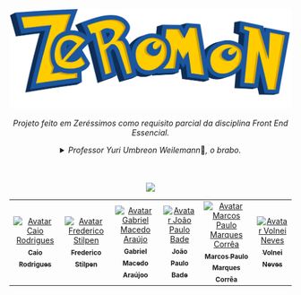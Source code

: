 ![](zeromonMarketPlace/assets/logoZeromon.png)
<a name="back-to-top">
<p align="center">
<i>Projeto feito em Zeréssimos como requisito parcial da disciplina Front End Essencial.</i>
</p>
<details  align="center">
<summary><i>Professor Yuri Umbreon Weilemann</i>💚<i>, o brabo.</i></summary>
  <p align="center">
    <span>
      <br><br>
       <img align="center" height="300px" src="https://cdn2.bulbagarden.net/upload/thumb/3/3d/197Umbreon.png/600px-197Umbreon.png">
    </span>  
  </p>
</details>
  <br><br>
<p align="center">
  <img align="center" height="400px" src="https://github.com/OsZeressemos/serratec/blob/main/assets/osZeressemosProTeam.png"> 
</p>
<table>
  <tr>
    <td align="center">
      <a href="https://github.com/raiocodrigues">
        <img src="https://avatars.githubusercontent.com/u/82115790?v=4" width="100px;" alt="Avatar Caio Rodrigues"/><br>
        <sub>
          <b>Caio Rodrigues</b>
        </sub>
      </a>
    </td>
    <td align="center">
      <a href="https://github.com/FredericoStilpen">
        <img src="https://avatars.githubusercontent.com/u/82114348?v=4" width="100px;" alt="Avatar Frederico Stilpen"/><br>
        <sub>
          <b>Frederico Stilpen</b>
        </sub>
      </a><br>
    </td>
    <td align="center">
      <a href="https://github.com/M4G1Ck">
        <img src="https://avatars.githubusercontent.com/u/79328112?v=4" width="100px;" alt="Avatar Gabriel Macedo Araújo"/><br>
        <sub>
          <b>Gabriel Macedo Araújoo</b>
        </sub>
      </a><br>
    </td>
    <td align="center">
      <a href="https://github.com/JpBade">
        <img src="https://avatars.githubusercontent.com/u/82114843?v=4" width="100px;" alt="Avatar João Paulo Bade"/><br>
        <sub>
          <b>João Paulo Bade</b>
        </sub>
      </a><br>
    </td>
    <td align="center">
      <a href="https://github.com/marcosbarker">
        <img src="https://avatars.githubusercontent.com/u/57602117?v=4" width="100px;" alt="Avatar Marcos Paulo Marques Corrêa"/><br>
        <sub>
          <b>Marcos Paulo Marques Corrêa</b>
        </sub>
      </a><br>
    </td>
    <td align="center">
      <a href="https://github.com/Volneineves">
        <img src="https://avatars.githubusercontent.com/u/82004090?v=4" width="100px;" alt="Avatar Volnei Neves"/><br>
        <sub>
          <b>Volnei Neves</b>
        </sub>
      </a><br>
    </td>
</table>

